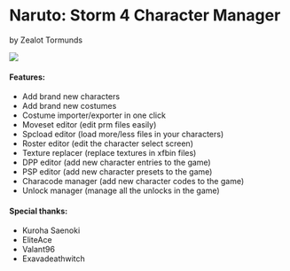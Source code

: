 # Naruto: Storm 4 Character Manager
by Zealot Tormunds

<img src="https://i.imgur.com/YQTWRHL.png">

#### Features:
- Add brand new characters
- Add brand new costumes
- Costume importer/exporter in one click
- Moveset editor (edit prm files easily)
- Spcload editor (load more/less files in your characters)
- Roster editor (edit the character select screen)
- Texture replacer (replace textures in xfbin files)
- DPP editor (add new character entries to the game)
- PSP editor (add new character presets to the game)
- Characode manager (add new character codes to the game)
- Unlock manager (manage all the unlocks in the game)

#### Special thanks:
- Kuroha Saenoki
- EliteAce
- Valant96
- Exavadeathwitch
